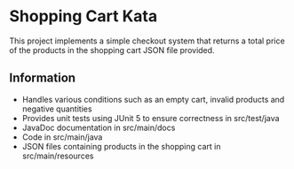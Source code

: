 # Shopping Cart Kata

This project implements a simple checkout system that returns a total price of the products in the shopping cart JSON file provided.

## Information

- Handles various conditions such as an empty cart, invalid products and negative quantities
- Provides unit tests using JUnit 5 to ensure correctness in src/test/java
- JavaDoc documentation in src/main/docs
- Code in src/main/java
- JSON files containing products in the shopping cart in src/main/resources
